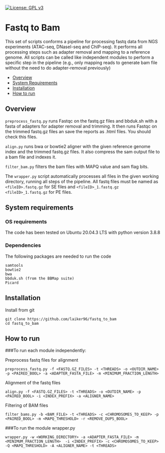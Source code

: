 [![License: GPL v3](https://img.shields.io/badge/License-GPLv3-blue.svg)](https://www.gnu.org/licenses/gpl-3.0)
# Fastq to Bam

This set of scripts conforms a pipeline for processing fastq data from NGS experiments (ATAC-seq, DNaseI-seq and ChIP-seq). It performs all processing steps such as adapter removal and mapping to a reference genome. All scripts can be called like independent modules to perform a specific step in the pipeline (e.g., only mapping reads to generate bam file without the need to do adapter-removal previously)


- [Overview](#overview)
- [System Requirements](#system-requirements)
- [Installation](#installation)
- [How to run](#how-to-run)

## Overview


```preprocess_fastq.py``` runs Fastqc on the fastq.gz files and bbduk.sh with a fasta of adapters for adapter removal and trimming. It then runs Fastqc on the trimmed fastq.gz files an save the reports as .html files. You should check this files.

```align.py``` runs bwa or bowtie2 aligner with the given reference genome index and the trimmed fastq.gz files. It also compress the sam output file to a bam file and indexes it.

```filter_bam.py``` filters the bam files with MAPQ value and sam flag bits.

The ```wrapper.py``` script automatically processes all files in the given working directory, running all steps of the pipeline. All fastq files must be named as ```<fileID>.fastq.gz``` for SE files and ```<fileID>_1.fastq.gz <fileID>_1.fastq.gz``` for PE files.


## System requirements
### OS requirements
The code has been tested on Ubuntu 20.04.3 LTS with python version 3.8.8

### Dependencies
The following packages are needed to run the code

```
samtools
bowtie2
bwa
bbduk.sh (from the BBMap suite)
Picard
```


## Installation
Install from git
```
git clone https://github.com/laiker96/fastq_to_bam
cd fastq_to_bam
```

## How to run
###To run each module independently:

Preprocess fastq files for alignment

```
preprocess_fastq.py -f <FASTQ.GZ_FILES> -t <THREADS> -o <OUTDIR_NAME> -p <PAIRED_BOOL> -a <ADAPTER_FASTA_FILE> -m <MINIMUM_FRACTION_LENGTH>
```

Alignment of the fastq files

```
align.py -f <FASTQ.GZ_FILES> -t <THREADS> -o <OUTDIR_NAME> -p <PAIRED_BOOL> -i <INDEX_PREFIX> -a <ALIGNER_NAME>
```

Filtering of BAM files

```
filter_bams.py -b <BAM_FILE> -t <THREADS> -c <CHROMOSOMES_TO_KEEP> -p <PAIRED_BOOL> -m <MAPQ_THRESHOLD> -r <REMOVE_DUPS_BOOL>
```

###To run the module wrapper.py

```
wrapper.py -w <WORKING_DIRECTORY> -a <ADAPTER_FASTA_FILE> -m <MINIMUM_FRACTION_LENGTH>  -i <INDEX_PREFIX> -c <CHROMOSOMES_TO_KEEP> -Q <MAPQ_THRESHOLD> -A <ALIGNER_NAME> -t <THREADS>
```

